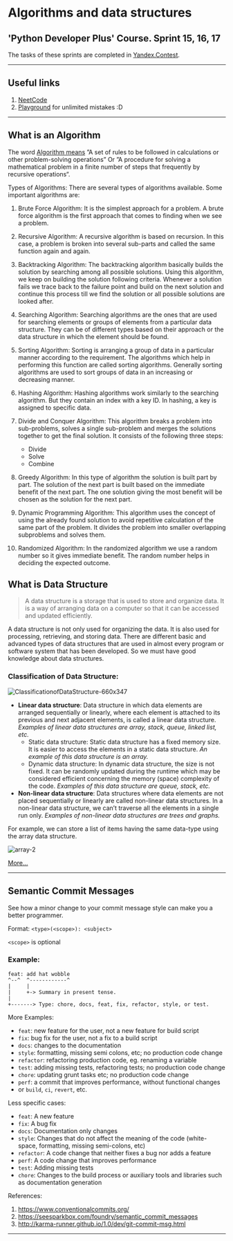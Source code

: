 # Algorithms and data structures
## 'Python Developer Plus' Course. Sprint 15, 16, 17

The tasks of these sprints are completed in [Yandex.Contest](https://contest.yandex.ru/). 

___
## Useful links

1. [NeetCode](https://neetcode.io/practice)
2. [Playground](https://www.sololearn.com/compiler-playground/cEpZKIpYYm0o/) for unlimited mistakes :D

___

## What is an Algorithm
The word [Algorithm means](https://www.geeksforgeeks.org/fundamentals-of-algorithms/?ref=lbp) ”A  set of rules to be followed in calculations or other problem-solving operations” Or ”A procedure for solving a mathematical problem in a finite number of steps that frequently by recursive operations“. 

Types of Algorithms:
There are several types of algorithms available. Some important algorithms are:

1. Brute Force Algorithm: It is the simplest approach for a problem. A brute force algorithm is the first approach that comes to finding when we see a problem.


2. Recursive Algorithm: A recursive algorithm is based on recursion. In this case, a problem is broken into several sub-parts and called the same function again and again.


3. Backtracking Algorithm: The backtracking algorithm basically builds the solution by searching among all possible solutions. Using this algorithm, we keep on building the solution following criteria. Whenever a solution fails we trace back to the failure point and build on the next solution and continue this process till we find the solution or all possible solutions are looked after.


4. Searching Algorithm: Searching algorithms are the ones that are used for searching elements or groups of elements from a particular data structure. They can be of different types based on their approach or the data structure in which the element should be found.


5. Sorting Algorithm: Sorting is arranging a group of data in a particular manner according to the requirement. The algorithms which help in performing this function are called sorting algorithms. Generally sorting algorithms are used to sort groups of data in an increasing or decreasing manner.


6. Hashing Algorithm: Hashing algorithms work similarly to the searching algorithm. But they contain an index with a key ID. In hashing, a key is assigned to specific data.


7. Divide and Conquer Algorithm: This algorithm breaks a problem into sub-problems, solves a single sub-problem and merges the solutions together to get the final solution. It consists of the following three steps:

   - Divide
   - Solve
   - Combine


8. Greedy Algorithm: In this type of algorithm the solution is built part by part. The solution of the next part is built based on the immediate benefit of the next part. The one solution giving the most benefit will be chosen as the solution for the next part.


9. Dynamic Programming Algorithm: This algorithm uses the concept of using the already found solution to avoid repetitive calculation of the same part of the problem. It divides the problem into smaller overlapping subproblems and solves them.


10. Randomized Algorithm: In the randomized algorithm we use a random number so it gives immediate benefit. The random number helps in deciding the expected outcome.


## What is Data Structure

>A data structure is a storage that is used to store and organize data. It is a way of arranging data on a computer so that it can be accessed and updated efficiently.

A data structure is not only used for organizing the data. It is also used for processing, retrieving, and storing data. There are different basic and advanced types of data structures that are used in almost every program or software system that has been developed. So we must have good knowledge about data structures. 

### Classification of Data Structure:

![ClassificationofDataStructure-660x347](https://user-images.githubusercontent.com/7266512/221867187-ffc2297f-bb90-41f4-930d-3f28040bc4ed.jpg)


* __Linear data structure__: Data structure in which data elements are arranged sequentially or linearly, where each element is attached to its previous and next adjacent elements, is called a linear data structure. 
*Examples of linear data structures are array, stack, queue, linked list, etc.*
   * Static data structure: Static data structure has a fixed memory size. It is easier to access the elements in a static data structure. 
*An example of this data structure is an array.*
   * Dynamic data structure: In dynamic data structure, the size is not fixed. It can be randomly updated during the runtime which may be considered efficient concerning the memory (space) complexity of the code. 
*Examples of this data structure are queue, stack, etc.*
* __Non-linear data structure__: Data structures where data elements are not placed sequentially or linearly are called non-linear data structures. In a non-linear data structure, we can’t traverse all the elements in a single run only. 
*Examples of non-linear data structures are trees and graphs.*


For example, we can store a list of items having the same data-type using the array data structure.

![array-2](https://user-images.githubusercontent.com/7266512/221869287-0693c64e-8c52-4568-8c29-d9bf006f40f8.png)

[More...](https://www.geeksforgeeks.org/data-structures/)

___

## Semantic Commit Messages
See how a minor change to your commit message style can make you a better programmer.

Format: `<type>(<scope>): <subject>`

`<scope>` is optional

### Example:

```
feat: add hat wobble
^--^  ^------------^
|     |
|     +-> Summary in present tense.
|
+-------> Type: chore, docs, feat, fix, refactor, style, or test.
```


More Examples:

- `feat`: new feature for the user, not a new feature for build script
- `fix`: bug fix for the user, not a fix to a build script
- `docs`: changes to the documentation
- `style`: formatting, missing semi colons, etc; no production code change
- `refactor`: refactoring production code, eg. renaming a variable
- `test`: adding missing tests, refactoring tests; no production code change
- `chore`: updating grunt tasks etc; no production code change
- `perf`: a commit that improves performance, without functional changes
- or `build`, `ci`, `revert`, etc.

Less specific cases:

- `feat`: A new feature
- `fix`: A bug fix
- `docs`: Documentation only changes
- `style`: Changes that do not affect the meaning of the code (white-space, formatting, missing semi-colons, etc)
- `refactor`: A code change that neither fixes a bug nor adds a feature
- `perf`: A code change that improves performance
- `test`: Adding missing tests
- `chore`: Changes to the build process or auxiliary tools and libraries such as documentation generation

References:

1. https://www.conventionalcommits.org/
2. https://seesparkbox.com/foundry/semantic_commit_messages
3. http://karma-runner.github.io/1.0/dev/git-commit-msg.html
___

